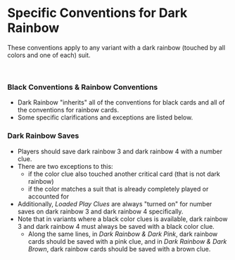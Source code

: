 # Specific Conventions for Dark Rainbow

These conventions apply to any variant with a dark rainbow (touched by all colors and one of each) suit.

<br />

### Black Conventions & Rainbow Conventions

* Dark Rainbow "inherits" all of the conventions for black cards and all of the conventions for rainbow cards.
* Some specific clarifications and exceptions are listed below.

### Dark Rainbow Saves

* Players should save dark rainbow 3 and dark rainbow 4 with a number clue.
* There are two exceptions to this:
  * if the color clue also touched another critical card (that is not dark rainbow)
  * if the color matches a suit that is already completely played or accounted for
* Additionally, *Loaded Play Clues* are always "turned on" for number saves on dark rainbow 3 and dark rainbow 4 specifically.
* Note that in variants where a black color clues is available, dark rainbow 3 and dark rainbow 4 must always be saved with a black color clue.
  * Along the same lines, in *Dark Rainbow & Dark Pink*, dark rainbow cards should be saved with a pink clue, and in *Dark Rainbow & Dark Brown*, dark rainbow cards should be saved with a brown clue.
